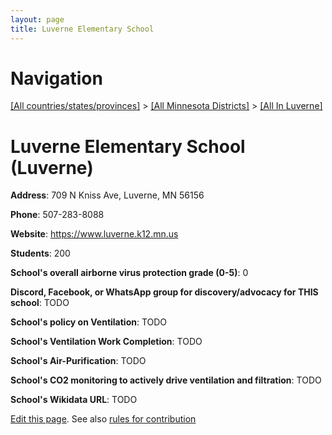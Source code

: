 ```yaml
---
layout: page
title: Luverne Elementary School
---
```

# Navigation

[[All countries/states/provinces]](../../..) > [[All Minnesota Districts]](../..) > [[All In Luverne]](..)

# Luverne Elementary School (Luverne)

**Address**: 709 N Kniss Ave, Luverne, MN 56156

**Phone**: 507-283-8088

**Website**: <https://www.luverne.k12.mn.us>

**Students**: 200

**School's overall airborne virus protection grade (0-5)**: 0

**Discord, Facebook, or WhatsApp group for discovery/advocacy for THIS school**: TODO

**School's policy on Ventilation**: TODO

**School's Ventilation Work Completion**: TODO

**School's Air-Purification**: TODO

**School's CO2 monitoring to actively drive ventilation and filtration**: TODO

**School's Wikidata URL**: TODO


[Edit this page](https://github.com/ventilate-schools/MN/edit/main/./Luverne/Luverne_Elementary_School.md). See also [rules for contribution](../../../contribution-rules/)